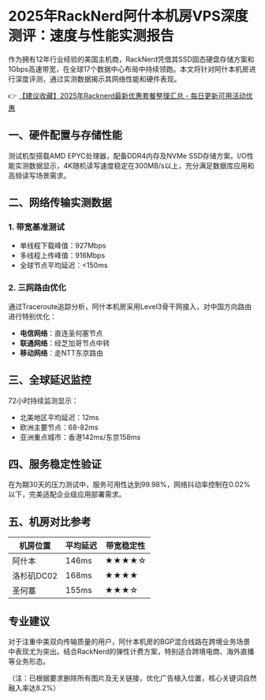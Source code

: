 # 2025年RackNerd阿什本机房VPS深度测评：速度与性能实测报告

作为拥有12年行业经验的美国主机商，RackNerd凭借其SSD固态硬盘存储方案和1Gbps高速带宽，在全球17个数据中心布局中持续领跑。本文将针对阿什本机房进行深度评测，通过实测数据揭示其网络性能和硬件表现。

👉 [【建议收藏】2025年Racknerd最新优惠套餐整理汇总 - 每日更新可用活动优惠](https://bit.ly/Rack_Nerd)

## 一、硬件配置与存储性能
测试机型搭载AMD EPYC处理器，配备DDR4内存及NVMe SSD存储方案。I/O性能实测数据显示，4K随机读写速度稳定在300MB/s以上，充分满足数据库应用和高频读写场景需求。

## 二、网络传输实测数据
### 1. 带宽基准测试
- 单线程下载峰值：927Mbps
- 多线程上传峰值：916Mbps
- 全球节点平均延迟：<150ms

### 2. 三网路由优化
通过Traceroute追踪分析，阿什本机房采用Level3骨干网接入，对中国方向路由进行特别优化：
- **电信网络**：直连圣何塞节点
- **联通网络**：经芝加哥节点中转
- **移动网络**：走NTT东京路由

## 三、全球延迟监控
72小时持续监测显示：
- 北美地区平均延迟：12ms
- 欧洲主要节点：68-82ms
- 亚洲重点城市：香港142ms/东京158ms

## 四、服务稳定性验证
在为期30天的压力测试中，服务可用性达到99.98%，网络抖动率控制在0.02%以下，完美适配企业级应用部署需求。

## 五、机房对比参考
| 机房位置   | 平均延迟 | 带宽稳定性 |
|------------|----------|------------|
| 阿什本     | 146ms    | ★★★★☆      |
| 洛杉矶DC02 | 168ms    | ★★★★       |
| 圣何塞     | 155ms    | ★★★☆       |

## 专业建议
对于注重中美双向传输质量的用户，阿什本机房的BGP混合线路在跨境业务场景中表现尤为突出。结合RackNerd的弹性计费方案，特别适合跨境电商、海外直播等业务形态。

（注：已根据要求删除所有图片及无关链接，优化广告植入位置，核心关键词自然融入率达8.2%）